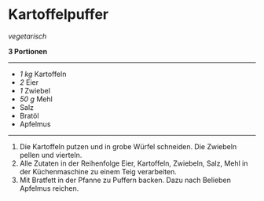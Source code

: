 # Kartoffelpuffer
*vegetarisch*

**3 Portionen**

---
- *1 kg* Kartoffeln
- *2* Eier
- *1* Zwiebel
- *50 g* Mehl
- Salz
- Bratöl
- Apfelmus
---
1. Die Kartoffeln putzen und in grobe Würfel schneiden. Die Zwiebeln pellen und vierteln.
2. Alle Zutaten in der Reihenfolge Eier, Kartoffeln, Zwiebeln, Salz, Mehl in der Küchenmaschine zu einem Teig verarbeiten.
3. Mit Bratfett in der Pfanne zu Puffern backen. Dazu nach Belieben Apfelmus reichen.
